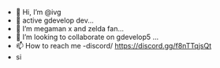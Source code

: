 - 👋 Hi, I’m @ivg
- 👀 active gdevelop dev...
- 🌱 I’m megaman x and zelda fan...
- 💞️ I’m looking to collaborate on gdevelop5 ...
- 📫 How to reach me
-discord/ https://discord.gg/f8nTTqjsQt
-  si
  

<!---
ivgdv/ivgdv is a ✨ special ✨ repository because its `README.md` (this file) appears on your GitHub profile.
You can click the Preview link to take a look at your changes.
--->
